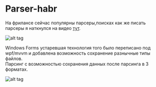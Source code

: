 # Parser-habr
На фрилансе сейчас популярны парсеры,поисках как же писать парсеры я наткнулся на видео [тут](https://www.youtube.com/watch?v=nz4ZCr6pnXA&ab_channel=ExtremeCode).

![alt tag](https://webpromoexperts.net/images/uploads/blogs/parsing-kakie-marketingovye-zadaci-on-resaet/ZiPRTexpDU.png)

Windows Forms устаревшая технология того было переписано под wpf/mvvm и добавлена возможность сохранение разнычные типы файлов.  
Парсинг с возможностью  сохранения данных после парсинга в 3 форматах.

![alt tag](https://i.imgur.com/O7ljhns.png)
